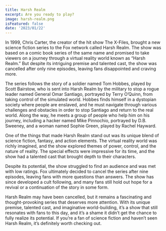 ```yaml
---
title: Harsh Realm
excerpt: Are you ready to play?
image: harsh-realm.png
isFeatured: false
date: '2023/01/22'
---
```


In 1999, Chris Carter, the creator of the hit show The X-Files, brought a new science fiction series to the Fox network called Harsh Realm. The show was based on a comic book series of the same name and promised to take viewers on a journey through a virtual reality world known as “Harsh Realm.” But despite its intriguing premise and talented cast, the show was cancelled after only nine episodes, leaving fans disappointed and craving more.

The series follows the story of a soldier named Tom Hobbes, played by Scott Bairstow, who is sent into Harsh Realm by the military to stop a rogue leader named General Omar Santiago, portrayed by Terry O’Quinn, from taking control of the simulated world. Hobbes finds himself in a dystopian society where people are enslaved, and he must navigate through various challenges and obstacles in order to stop Santiago and return to the real world. Along the way, he meets a group of people who help him on his journey, including a hacker named Mike Pinnochio, portrayed by D.B. Sweeney, and a woman named Sophie Green, played by Rachel Hayward.

One of the things that made Harsh Realm stand out was its unique blend of science fiction, fantasy, and action elements. The virtual reality world was richly imagined, and the show explored themes of power, control, and the nature of reality. The special effects were impressive for its time, and the show had a talented cast that brought depth to their characters.

Despite its potential, the show struggled to find an audience and was met with low ratings. Fox ultimately decided to cancel the series after nine episodes, leaving fans with more questions than answers. The show has since developed a cult following, and many fans still hold out hope for a revival or a continuation of the story in some form.

Harsh Realm may have been cancelled, but it remains a fascinating and thought-provoking series that deserves more attention. With its unique premise, talented cast, and imaginative world-building, it’s a show that still resonates with fans to this day, and it’s a shame it didn’t get the chance to fully realize its potential. If you’re a fan of science fiction and haven’t seen Harsh Realm, it’s definitely worth checking out.